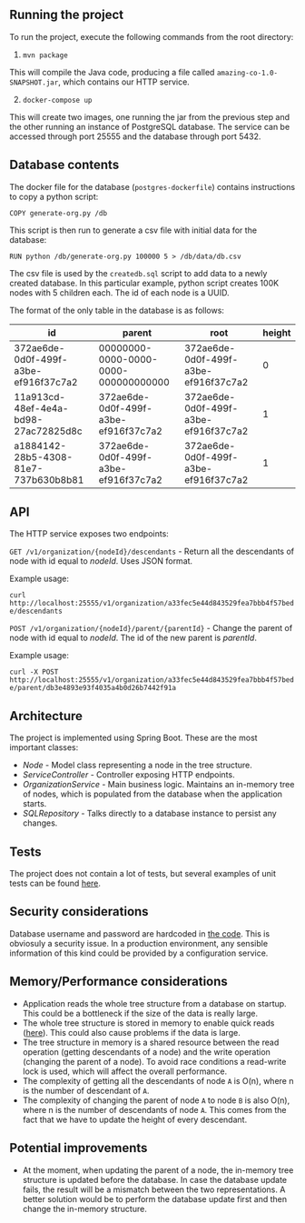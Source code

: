 ## Running the project

To run the project, execute the following commands from the root directory:

1. `mvn package`

This will compile the Java code, producing a file called `amazing-co-1.0-SNAPSHOT.jar`, which contains our HTTP service.

2. `docker-compose up` 

This will create two images, one running the jar from the previous step and the other running an instance of PostgreSQL database. The service can be accessed through port 25555 and the database through port 5432.

## Database contents

The docker file for the database (`postgres-dockerfile`) contains instructions to copy a python script:

`COPY generate-org.py /db`

This script is then run to generate a csv file with initial data for the database:

`RUN python /db/generate-org.py 100000 5 > /db/data/db.csv`

The csv file is used by the `createdb.sql` script to add data to a newly created database. In this particular example, python script creates 100K nodes with 5 children each. The id of each node is a UUID.

The format of the only table in the database is as follows:

id | parent | root | height
-- | ------ | ---- | ------
372ae6de-0d0f-499f-a3be-ef916f37c7a2 | 00000000-0000-0000-0000-000000000000 | 372ae6de-0d0f-499f-a3be-ef916f37c7a2 | 0
11a913cd-48ef-4e4a-bd98-27ac72825d8c | 372ae6de-0d0f-499f-a3be-ef916f37c7a2 | 372ae6de-0d0f-499f-a3be-ef916f37c7a2 | 1
a1884142-28b5-4308-81e7-737b630b8b81 | 372ae6de-0d0f-499f-a3be-ef916f37c7a2 | 372ae6de-0d0f-499f-a3be-ef916f37c7a2 | 1

## API

The HTTP service exposes two endpoints:

`GET /v1/organization/{nodeId}/descendants` - Return all the descendants of node with id equal to *nodeId*. Uses JSON format.

Example usage:

`curl http://localhost:25555/v1/organization/a33fec5e44d843529fea7bbb4f57bede/descendants`

`POST /v1/organization/{nodeId}/parent/{parentId}` - Change the parent of node with id equal to *nodeId*. The id of the new parent is *parentId*.

Example usage:

`curl -X POST http://localhost:25555/v1/organization/a33fec5e44d843529fea7bbb4f57bede/parent/db3e4893e93f4035a4b0d26b7442f91a`

## Architecture

The project is implemented using Spring Boot. These are the most important classes:

* *Node* - Model class representing a node in the tree structure.
* *ServiceController* - Controller exposing HTTP endpoints.
* *OrganizationService* - Main business logic. Maintains an in-memory tree of nodes, which is populated from the database when the application starts.
* *SQLRepository* - Talks directly to a database instance to persist any changes.

## Tests

The project does not contain a lot of tests, but several examples of unit tests can be found 
[here](src/test/java/com/kuptel/Organization/OrganizationServiceTest.java).

## Security considerations

Database username and password are hardcoded in [the code](src/main/java/com/kuptel/Organization/Repository/SQLRepository.java). This is obviosuly a security issue. In a production environment, any sensible information of this kind could be provided by a configuration service.

## Memory/Performance considerations

* Application reads the whole tree structure from a database on startup. This could be a bottleneck if the size of the data is really large.
* The whole tree structure is stored in memory to enable quick reads ([here](src/main/java/com/kuptel/Organization/Service/OrganizationService.java)). This could also cause problems if the data is large.
* The tree structure in memory is a shared resource between the read operation (getting descendants of a node) and the write operation (changing the parent of a node). To avoid race conditions a read-write lock is used, which will affect the overall performance.
* The complexity of getting all the descendants of node `A` is O(n), where n is the number of descendant of `A`.
* The complexity of changing the parent of node `A` to node `B` is also O(n), where n is the number of descendants of node `A`. This comes from the fact that we have to update the height of every descendant.

## Potential improvements

* At the moment, when updating the parent of a node, the in-memory tree structure is updated before the database. In case the database update fails, the result will be a mismatch between the two representations. A better solution would be to perform the database update first and then change the in-memory structure. 

